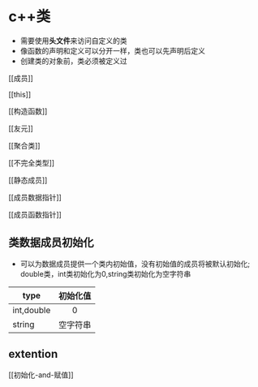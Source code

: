 # c++类

- 需要使用**头文件**来访问自定义的类
- 像函数的声明和定义可以分开一样，类也可以先声明后定义
- 创建类的对象前，类必须被定义过

[[成员]]

[[this]]

[[构造函数]]

[[友元]]

[[聚合类]]

[[不完全类型]]

[[静态成员]]

[[成员数据指针]]

[[成员函数指针]]

## 类数据成员初始化

- 可以为数据成员提供一个类内初始值，没有初始值的成员将被默认初始化;
double类，int类初始化为0,string类初始化为空字符串

|type|初始化值|
| -- | :--: |
|int,double|0|
|string|空字符串|

## extention

[[初始化-and-赋值]]